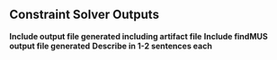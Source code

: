 ## Constraint Solver Outputs

**Include output file generated including artifact file**
**Include findMUS output file generated**
**Describe in 1-2 sentences each**
